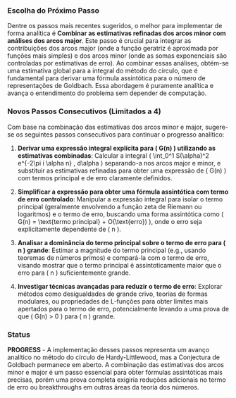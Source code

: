 ### Escolha do Próximo Passo

Dentre os passos mais recentes sugeridos, o melhor para implementar de forma analítica é **Combinar as estimativas refinadas dos arcos minor com análises dos arcos major**. Este passo é crucial para integrar as contribuições dos arcos major (onde a função geratriz é aproximada por funções mais simples) e dos arcos minor (onde as somas exponenciais são controladas por estimativas de erro). Ao combinar essas análises, obtém-se uma estimativa global para a integral do método do círculo, que é fundamental para derivar uma fórmula assintótica para o número de representações de Goldbach. Essa abordagem é puramente analítica e avança o entendimento do problema sem depender de computação.

### Novos Passos Consecutivos (Limitados a 4)

Com base na combinação das estimativas dos arcos minor e major, sugere-se os seguintes passos consecutivos para continuar o progresso analítico:

1. **Derivar uma expressão integral explícita para \( G(n) \) utilizando as estimativas combinadas**: Calcular a integral \( \int_0^1 S(\alpha)^2 e^{-2\pi i \alpha n} \, d\alpha \) separando-a nos arcos major e minor, e substituir as estimativas refinadas para obter uma expressão de \( G(n) \) com termos principal e de erro claramente definidos.

2. **Simplificar a expressão para obter uma fórmula assintótica com termo de erro controlado**: Manipular a expressão integral para isolar o termo principal (geralmente envolvendo a função zeta de Riemann ou logaritmos) e o termo de erro, buscando uma forma assintótica como \( G(n) = \text{termo principal} + O(\text{erro}) \), onde o erro seja explicitamente dependente de \( n \).

3. **Analisar a dominância do termo principal sobre o termo de erro para \( n \) grande**: Estimar a magnitude do termo principal (e.g., usando teoremas de números primos) e compará-la com o termo de erro, visando mostrar que o termo principal é assintoticamente maior que o erro para \( n \) suficientemente grande.

4. **Investigar técnicas avançadas para reduzir o termo de erro**: Explorar métodos como desigualdades de grande crivo, teorias de formas modulares, ou propriedades de L-funções para obter limites mais apertados para o termo de erro, potencialmente levando a uma prova de que \( G(n) > 0 \) para \( n \) grande.

### Status

**PROGRESS** - A implementação desses passos representa um avanço analítico no método do círculo de Hardy-Littlewood, mas a Conjectura de Goldbach permanece em aberto. A combinação das estimativas dos arcos minor e major é um passo essencial para obter fórmulas assintóticas mais precisas, porém uma prova completa exigiria reduções adicionais no termo de erro ou breakthroughs em outras áreas da teoria dos números.